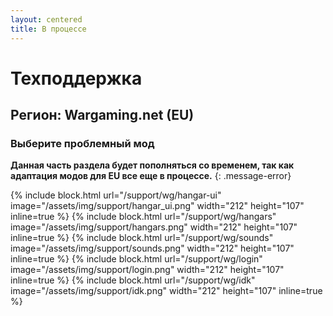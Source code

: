 ```yaml
---
layout: centered
title: В процессе
---
```


# Техподдержка

## Регион: Wargaming.net (EU)

### Выберите проблемный мод

**Данная часть раздела будет пополняться со временем, так как адаптация модов для EU все еще в процессе.**
{: .message-error}

{% include block.html url="/support/wg/hangar-ui" image="/assets/img/support/hangar_ui.png" width="212" height="107" inline=true %}
{% include block.html url="/support/wg/hangars" image="/assets/img/support/hangars.png" width="212" height="107" inline=true %}
{% include block.html url="/support/wg/sounds" image="/assets/img/support/sounds.png" width="212" height="107" inline=true %}
{% include block.html url="/support/wg/login" image="/assets/img/support/login.png" width="212" height="107" inline=true %}
{% include block.html url="/support/wg/idk" image="/assets/img/support/idk.png" width="212" height="107" inline=true %}

